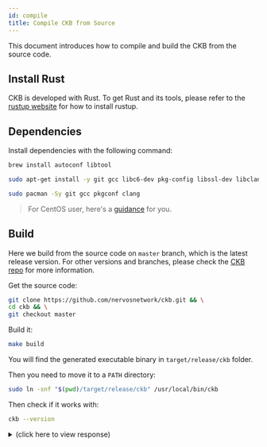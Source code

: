 ```yaml
---
id: compile
title: Compile CKB from Source
---
```


This document introduces how to compile and build the CKB from the source code.

## Install Rust
CKB is developed with Rust. To get Rust and its tools, please refer to the [rustup website](https://www.rustup.rs/) for how to install rustup.

## Dependencies
Install dependencies with the following command:

<!--DOCUSAURUS_CODE_TABS-->
<!--macOS-->
```bash
brew install autoconf libtool
```

<!--Ubuntu and Debian-->
```bash
sudo apt-get install -y git gcc libc6-dev pkg-config libssl-dev libclang-dev clang
```

<!--Arch Linux-->
```bash
sudo pacman -Sy git gcc pkgconf clang
```

<!--END_DOCUSAURUS_CODE_TABS-->

> For CentOS user, here's a [guidance](https://github.com/nervosnetwork/ckb/issues/626) for you.

## Build
Here we build from the source code on `master` branch, which is the latest release version. For other versions and branches, please check the [CKB repo](https://github.com/nervosnetwork/ckb) for more information.

Get the source code:

```bash
git clone https://github.com/nervosnetwork/ckb.git && \
cd ckb && \
git checkout master
```

Build it:
```bash
make build
```

You will find the generated executable binary in `target/release/ckb` folder.

Then you need to move it to a `PATH` directory:
```bash
sudo ln -snf "$(pwd)/target/release/ckb" /usr/local/bin/ckb
```

Then check if it works with:
```bash
ckb --version
```

<!-- Todo: change the response here -->

<details>
<summary>(click here to view response)</summary>
```bash
ckb --version
ckb 0.16.0 (rylai-v5 2178d78 2019-07-13)
```
</details>